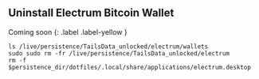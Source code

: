 
## Uninstall Electrum Bitcoin Wallet

Coming soon
{: .label .label-yellow }


```shell
ls /live/persistence/TailsData_unlocked/electrum/wallets
sudo sudo rm -fr /live/persistence/TailsData_unlocked/electrum
rm -f $persistence_dir/dotfiles/.local/share/applications/electrum.desktop
```
